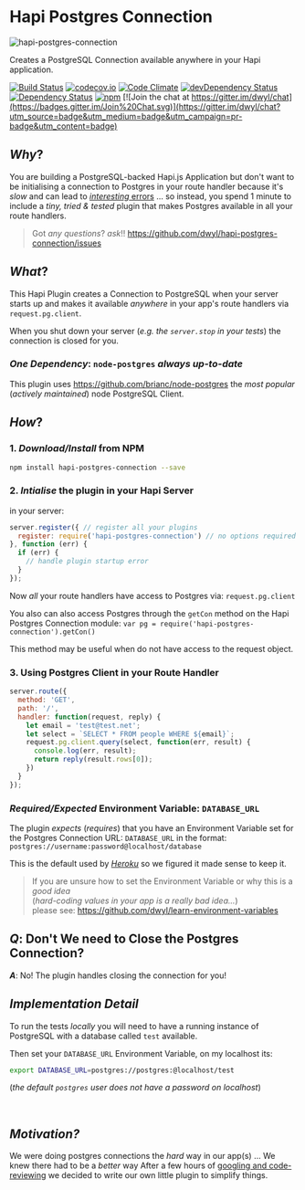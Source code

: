 # Hapi Postgres Connection

![hapi-postgres-connection](https://cloud.githubusercontent.com/assets/194400/13723469/73b5d8f2-e85e-11e5-82dc-943e7ebccdce.png)

Creates a PostgreSQL Connection available anywhere in your Hapi application.

[![Build Status](https://travis-ci.org/dwyl/hapi-postgres-connection.svg?branch=master)](https://travis-ci.org/dwyl/hapi-postgres-connection)
[![codecov.io](https://codecov.io/github/dwyl/hapi-postgres-connection/coverage.svg?branch=master)](https://codecov.io/github/dwyl/hapi-postgres-connection?branch=master)
[![Code Climate](https://codeclimate.com/github/dwyl/hapi-postgres-connection/badges/gpa.svg)](https://codeclimate.com/github/dwyl/hapi-postgres-connection)
[![devDependency Status](https://david-dm.org/dwyl/hapi-postgres-connection/dev-status.svg)](https://david-dm.org/dwyl/hapi-postgres-connection#info=devDependencies)
[![Dependency Status](https://david-dm.org/dwyl/hapi-postgres-connection.svg)](https://david-dm.org/dwyl/hapi-postgres-connection)
[![npm](https://img.shields.io/npm/v/hapi-postgres-connection.svg)](https://www.npmjs.com/package/hapi-postgres-connection)
[![Join the chat at https://gitter.im/dwyl/chat](https://badges.gitter.im/Join%20Chat.svg)](https://gitter.im/dwyl/chat?utm_source=badge&utm_medium=badge&utm_campaign=pr-badge&utm_content=badge)


## *Why*?

You are building a PostgreSQL-backed Hapi.js Application
but don't want to be initialising a connection to Postgres
in your route handler because it's *slow* and can lead
to [*interesting* errors](https://github.com/brianc/node-postgres/issues/725) ...
so instead, you spend 1 minute to include a *tiny, tried & tested* plugin
that makes Postgres available in all your route handlers.

> Got *any questions*? *ask*!! https://github.com/dwyl/hapi-postgres-connection/issues

## *What*?

This Hapi Plugin creates a Connection to PostgreSQL when your
server starts up and makes it available *anywhere* in your app's
route handlers via `request.pg.client`.

When you shut down your server (*e.g. the `server.stop` in your tests*)
the connection is closed for you.

### *One Dependency*: `node-postgres` *always up-to-date*

This plugin uses https://github.com/brianc/node-postgres
the *most popular* (*actively maintained*) node PostgreSQL Client.

## *How*?



### 1. *Download/Install* from NPM

```sh
npm install hapi-postgres-connection --save
```

### 2. *Intialise* the plugin in your Hapi Server

in your server:
```js
server.register({ // register all your plugins
  register: require('hapi-postgres-connection') // no options required
}, function (err) {
  if (err) {
    // handle plugin startup error
  }
});
```
Now *all* your route handlers have access to Postgres
via: `request.pg.client`

You also can also access Postgres through the `getCon` method on the 
Hapi Postgres Connection module:
 `var pg = require('hapi-postgres-connection').getCon()`
 
This method may be useful when do not have access to the request
object.

### 3. Using Postgres Client in your Route Handler

```js
server.route({
  method: 'GET',
  path: '/',
  handler: function(request, reply) {
    let email = 'test@test.net';
    let select = `SELECT * FROM people WHERE ${email}`;
    request.pg.client.query(select, function(err, result) {
      console.log(err, result);
      return reply(result.rows[0]);
    })
  }
});
```

### *Required/Expected* Environment Variable: `DATABASE_URL`

The plugin *expects* (*requires*) that you have an Environment Variable set
for the Postgres Connection URL: `DATABASE_URL` in the format:
`postgres://username:password@localhost/database`

This is the default used by [*Heroku*](https://www.heroku.com/postgres)
so we figured it made sense to keep it.

> If you are unsure how to set the Environment Variable
or why this is a *good idea*  
(*hard-coding values in your app is a really bad idea...*)  
please see: https://github.com/dwyl/learn-environment-variables

## *Q*: Don't We need to Close the Postgres Connection?

***A***: No! The plugin handles closing the connection for you!


## *Implementation Detail*

To run the tests *locally* you will need to have
a running instance of PostgreSQL with a database called `test` available.

Then set your `DATABASE_URL` Environment Variable, on my localhost its:
```sh
export DATABASE_URL=postgres://postgres:@localhost/test
```
(*the default `postgres` user does not have a password on localhost*)


<br />

## *Motivation?*

We were doing postgres connections the *hard* way in our app(s) ...
We knew there had to be a *better* way
After a few hours of [googling and code-reviewing](https://github.com/dwyl/hapi-login-example-postgres/issues/6)
we decided to write our own little plugin to simplify things.

